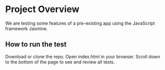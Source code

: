 # Project Overview

We are testing some features of a pre-existing app using the JavaScript framework Jasmine.


## How to run the test

Download or clone the repo. Open index.html in your browser.
Scroll down to the bottom of the page to see and review all tests.
